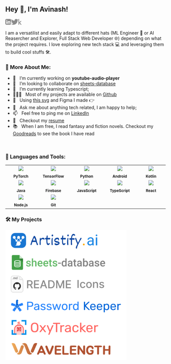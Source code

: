 ## Hey 👋, I'm Avinash!
<a href='https://www.linkedin.com/in/avinash-kumar-prajapati-ai/'><img align='left' alt="linkedin" src="https://github.com/avinash-kumar-prajapati-AI/avinash-kumar-prajapati-AI/blob/main/assets/linkedin.svg" height='18px'/></a>
<a href='https://twitter.com/jharahul98/'><img align='left' alt="twitter" src="https://github.com/avinash-kumar-prajapati-AI/avinash-kumar-prajapati-AI/blob/main/assets/twitter.svg" height='18px'/></a>
<a href='https://www.kaggle.com/rahuljha98/'><img alt="kaggle" src="https://github.com/avinash-kumar-prajapati-AI/avinash-kumar-prajapati-AI/blob/main/assets/kaggle.svg" height='18px'/></a>

I am a versatilist and easily adapt to different hats (ML Engineer 🤖 or AI Reasercher and Explorer, Full Stack Web Developer 🌐) depending on what the project requires. I love exploring new tech stack 💻 and leveraging them to build cool stuffs 🛠️. 
  
### 🧐 More About Me:

- 🔭 &nbsp; I’m currently working on **youtube-audio-player**
- 🤝 &nbsp; I’m looking to collaborate on [sheets-database](https://github.com/rahul-jha98/sheets-database)
- 🌱 &nbsp; I’m currently learning Typescript; 
- 👨🏻‍💻 &nbsp; Most of my projects are available on [Github](https://github.com/rahul-jha98?tab=repositories)
- 🎨 &nbsp; Using [this svg](https://storyset.com/illustration/javascript-frameworks/amico) and Figma I made 👉
- 💬 &nbsp; Ask me about anything tech related, I am happy to help;
- 📫 &nbsp; Feel free to ping me on [LinkedIn](https://www.linkedin.com/in/rahul-jha98/)
- 📝 &nbsp; Checkout my [resume](https://drive.google.com/file/d/1ZpR5pVBTnl_Qybq7GE3MGy1SB1JehVSE/view?usp=sharing)
- 📚 &nbsp; When I am free, I read fantasy and fiction novels. Checkout my [Goodreads](https://www.goodreads.com/rahul-jha98) to see the book I have read

<br>

### 🔨 Languages and Tools:
<table>
  <tr>
    <td align="center" width="110">
      <img src="https://raw.githubusercontent.com/rahul-jha98/github_readme_icons/main/language_and_tools/square/pytorch/pytorch.svg" height="45px"/><br>
      <sub><b>PyTorch</b></sub>
    </td>
    <td align="center" width="110">
      <img src="https://raw.githubusercontent.com/rahul-jha98/github_readme_icons/main/language_and_tools/square/tensorflow/tensorflow.svg" height="45px"/><br>
      <sub><b>TensorFlow</b></sub>
    </td>
    <td align="center" width="110">
      <img src="https://raw.githubusercontent.com/rahul-jha98/github_readme_icons/main/language_and_tools/square/python/python.svg" height="45px"/><br>
      <sub><b>Python</b></sub>
    </td>
    <td align="center" width="110">
      <img src="https://raw.githubusercontent.com/rahul-jha98/github_readme_icons/main/language_and_tools/square/android/android.svg" height="45px"/><br>
      <sub><b>Android</b></sub>
    </td>
    <td align="center" width="110">
      <img src="https://raw.githubusercontent.com/rahul-jha98/github_readme_icons/main/language_and_tools/square/kotlin/kotlin.svg" height="45px"/><br>
      <sub><b>Kotlin</b></sub>
    </td>
  </tr>
  <tr>
    <td align="center" width="110">
      <img src="https://raw.githubusercontent.com/rahul-jha98/github_readme_icons/main/language_and_tools/square/java/java.svg" height="45px"/><br>
      <sub><b>Java</b></sub>
    </td>
    <td align="center" width="110">
      <img src="https://raw.githubusercontent.com/rahul-jha98/github_readme_icons/main/language_and_tools/square/firebase/firebase.svg" height="45px"/><br>
      <sub><b>Firebase</b></sub>
    </td>
    <td align="center" width="110">
      <img src="https://raw.githubusercontent.com/rahul-jha98/github_readme_icons/main/language_and_tools/square/javascript/javascript.svg" height="45px"/><br>
      <sub><b>JavaScript</b></sub>
    </td>
    <td align="center" width="110">
      <img src="https://raw.githubusercontent.com/rahul-jha98/github_readme_icons/main/language_and_tools/square/typescript/typescript.svg" height="45px"/><br>
      <sub><b>TypeScript</b></sub>
    </td>
    <td align="center" width="110">
      <img src="https://raw.githubusercontent.com/rahul-jha98/github_readme_icons/main/language_and_tools/square/react/react.svg" height="45px"/><br>
      <sub><b>React</b></sub>
    </td>
  </tr>
  <tr>
    <td align="center" width="110">
      <img src="https://raw.githubusercontent.com/rahul-jha98/github_readme_icons/main/language_and_tools/square/node/node.svg" height="45px"/><br>
      <sub><b>Node.js</b></sub>
    </td>
    <td align="center" width="110">
      <img src="https://raw.githubusercontent.com/rahul-jha98/github_readme_icons/main/language_and_tools/square/git-scm/git-scm.svg" height="45px"/><br>
      <sub><b>Git</b></sub>
    </td>
  </tr>
</table>

### 🛠️ My Projects
<a href="https://rahul-jha98.github.io/Artistify.ai/" target="_blank"> <img alt="artistify" src="./projects/artistify.svg" height="68" align="left"> </a>
<a href="https://rahul-jha98.github.io/sheets-database/" target="_blank"> <img alt="sheetsdatabase" src="./projects/sheetsdatabase.svg"  height="68" align="left"> </a>
<a href="https://github.com/rahul-jha98/README_icons" target="_blank"> <img alt="readmeicons" src="./projects/readmeicons.svg" height="68" align="left"> </a>
<a href="https://thepasswordkeeper.netlify.app/" target="_blank"> <img alt="passwordkeeper" src="./projects/passwordkeeper.svg" height="68" align="left"> </a>
<a href="https://github.com/rahul-jha98/PasswordKeeper" target="_blank"> <img alt="oxytracker" src="./projects/oxytracker.svg" height="68" align="left"> </a>
<a href="https://wavelengths.netlify.app/" target="_blank"> <img alt="wavelength" src="./projects/wavelength.svg" height="68" align="left"> </a>